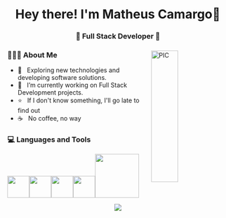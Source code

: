 <h1 align="center">Hey there! I'm Matheus Camargo👋 </h1>
<h3 align="center">🚀 Full Stack Developer 🚀</h3>
<div>
<img width = "35%" align="right" alt="PIC" height="300px" src="https://camo.githubusercontent.com/21f12821cde6a7d6631650e6f44586696972e360ad547710268959e5c9429e28/68747470733a2f2f6d656469612e67697068792e636f6d2f6d656469612f4d4336655375433379797043552f67697068792e676966" />
<div align="left"> 
  <h3> 👨🏻‍💻 About Me </h3>

  - 🚀 &nbsp; Exploring new technologies and developing software solutions. 
  - 📖 &nbsp; I’m currently working on Full Stack Development projects.
  - ⭐ &nbsp; If I don't know something, I'll go late to find out
  - ☕ &nbsp; No coffee, no way

</div> 
</div>

<div>
  <h3> 💻 Languages and Tools </h3>
  <p>
   <img src="https://media3.giphy.com/media/ln7z2eWriiQAllfVcn/200w.webp"  width="50"><img src="https://i.giphy.com/media/eNAsjO55tPbgaor7ma/200w.webp" width="50"><img src="https://media3.giphy.com/media/kdFc8fubgS31b8DsVu/giphy.webp" width="50"><img src="https://i.giphy.com/media/IdyAQJVN2kVPNUrojM/200.webp" width="50"<img src="https://media.giphy.com/media/SU2ic3wTfuC6JhD1lA/giphy.gif" width="50"><img src="https://media.giphy.com/media/kH1DBkPNyZPOk0BxrM/giphy.gif" width="100">
  <p>


<div align="center">
    <img src="https://github-readme-activity-graph.vercel.app/graph?username=Matheus14623&bg_color=000000&&color=ffffff&line=008000&point=ffeb95&area=false&hide_border=false" border-radius="15">
</div>
</div> 
